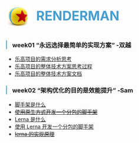 <style>
.logo{
    margin-bottom:15px;
    height:60px;
    line-height:60px;
}
.logo img{
    height:100%;
    vertical-align:middle;
}
.logo img+span{
    vertical-align:middle;
    margin-left:10px;
    font-size:35px;
    font-weight:700;
    color:#459ece;
}
h1,h2{font-size:0!important;visibility:hidden;}
h3{
    position:relative;
    text-indent:1em;
}
h3:before{
    content:"";
    position:absolute;
    top:0;left:0;
    width:0.15em;height:100%;
    background-color:#459ece;
}

</style>

<div class="logo">
    <img src="./images/ball_logo.jpg" />
    <span>RENDERMAN</span>
</div>

# \_

## \_\_

### week01 “永远选择最简单的实现方案” -双越

- [乐高项目的需求分析思考](https://www.yuque.com/qingkooo/notes/vugosy)
- [乐高项目的整体技术方案思考过程](https://www.yuque.com/qingkooo/notes/kmzmy9)
- [乐高项目的整体技术方案文档](https://www.yuque.com/r/doc_versions/359440021)

### week02 “架构优化的目的是效能提升” -Sam

- [脚手架是什么](https://www.yuque.com/qingkooo/notes/itewsx)
- ~~[使用原生方式开发一个分包的脚手架](blank)~~
- [Lerna 是什么](https://www.yuque.com/qingkooo/notes/crde9p)
- [使用 Lerna 开发一个分包的脚手架](https://www.yuque.com/qingkooo/notes/oo9lf9)
- ~~[lerna 的实现原理](blank)~~

